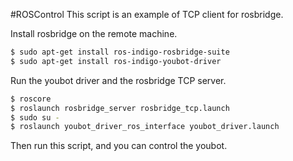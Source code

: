 #ROSControl
This script is an example of TCP client for rosbridge.

Install rosbridge on the remote machine.
```bash
$ sudo apt-get install ros-indigo-rosbridge-suite
$ sudo apt-get install ros-indigo-youbot-driver
```

Run the youbot driver and the rosbridge TCP server.
```bash
$ roscore
$ roslaunch rosbridge_server rosbridge_tcp.launch
$ sudo su -
$ roslaunch youbot_driver_ros_interface youbot_driver.launch
```
Then run this script, and you can control the youbot.
